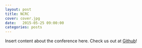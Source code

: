 ```yaml
---
layout: post
title: NCRC
cover: cover.jpg
date:   2015-05-25 09:00:00
categories: posts
---
```


Insert content about the conference here.  Check us out at [Github](https://github.com/kraftp/aura_website)!

